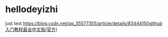 # hellodeyizhi
just test
https://blog.csdn.net/qq_35577355/article/details/83444150github入门教程最全中文版(官方)
